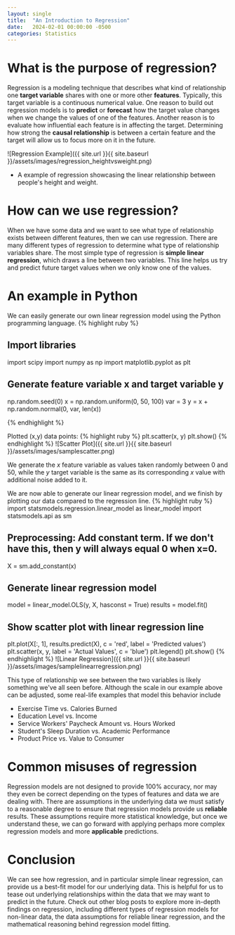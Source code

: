```yaml
---
layout: single
title:  "An Introduction to Regression"
date:   2024-02-01 00:00:00 -0500
categories: Statistics
---
```


# What is the purpose of regression?

Regression is a modeling technique that describes what kind of relationship one **target variable** shares with one or more other **features**. Typically, this target variable is a continuous numerical value. One reason to build out regression models is to **predict** or **forecast** how the target value changes when we change the values of one of the features. Another reason is to evaluate how influential each feature is in affecting the target. Determining how strong the **causal relationship** is between a certain feature and the target will allow us to focus more on it in the future.

![Regression Example]({{ site.url }}{{ site.baseurl }}/assets/images/regression_heightvsweight.png)
* A example of regression showcasing the linear relationship between people's height and weight.

# How can we use regression?

When we have some data and we want to see what type of relationship exists between different features, then we can use regression. There are many different types of regression to determine what type of relationship variables share. The most simple type of regression is **simple linear regression**, which draws a line between two variables. This line helps us try and predict future target values when we only know one of the values.

# An example in Python

We can easily generate our own linear regression model using the Python programming language.
{% highlight ruby %}
## Import  libraries
import scipy
import numpy as np
import matplotlib.pyplot as plt 

## Generate feature variable x and target variable y
np.random.seed(0)
x = np.random.uniform(0, 50, 100)
var = 3
y = x + np.random.normal(0, var, len(x))

{% endhighlight %}

Plotted (x,y) data points:
{% highlight ruby %}
plt.scatter(x, y)
plt.show()
{% endhighlight %}
![Scatter Plot]({{ site.url }}{{ site.baseurl }}/assets/images/samplescatter.png)

We generate the *x* feature variable as values taken randomly between 0 and 50, while the *y* target variable is the same as its corresponding *x* value with additional noise added to it.

We are now able to generate our linear regression model, and we finish by plotting our data compared to the regression line.
{% highlight ruby %}
import statsmodels.regression.linear_model as linear_model
import statsmodels.api as sm
## Preprocessing: Add constant term. If we don't have this, then y will always equal 0 when x=0.
X = sm.add_constant(x)

## Generate linear regression model
model  = linear_model.OLS(y, X, hasconst = True)
results = model.fit()

## Show scatter plot with linear regression line
plt.plot(X[:, 1], results.predict(X), c = 'red', label = 'Predicted values')
plt.scatter(x, y, label = 'Actual Values', c = 'blue')
plt.legend()
plt.show()
{% endhighlight %}
![Linear Regression]({{ site.url }}{{ site.baseurl }}/assets/images/samplelinearregression.png)

This type of relationship we see between the two variables is likely something we've all seen before. Although the scale in our example above can be adjusted, some real-life examples that model this behavior include 

* Exercise Time vs. Calories Burned
* Education Level vs. Income
* Service Workers' Paycheck Amount vs. Hours Worked
* Student's Sleep Duration vs. Academic Performance
* Product Price vs. Value to Consumer 

# Common misuses of regression

Regression models are not designed to provide 100% accuracy, nor may they even be correct depending on the types of features and data we are dealing with. There are assumptions in the underlying data we must satisfy to a reasonable degree to ensure that regression models provide us **reliable** results. These assumptions require more statistical knowledge, but once we understand these, we can go forward with applying perhaps more complex regression models and more **applicable** predictions.

# Conclusion

We can see how regression, and in particular simple linear regression, can provide us a best-fit model for our underlying data. This is helpful for us to tease out underlying relationships within the data that we may want to predict in the future. Check out other blog posts to explore more in-depth findings on regression, including different types of regression models for non-linear data, the data assumptions for reliable linear regression, and the mathematical reasoning behind regression model fitting.
